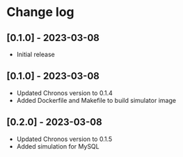 # Change log

## [0.1.0] - 2023-03-08

  * Initial release

## [0.1.0] - 2023-03-08

  * Updated Chronos version to 0.1.4
  * Added Dockerfile and Makefile to build simulator image

## [0.2.0] - 2023-03-08

  * Updated Chronos version to 0.1.5
  * Added simulation for MySQL